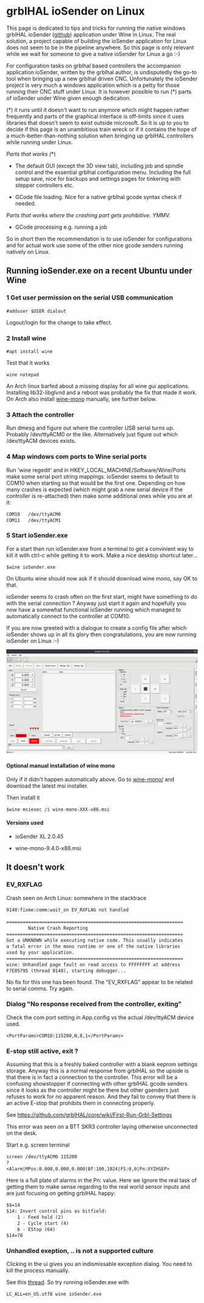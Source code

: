 

# grblHAL ioSender on Linux

This page is dedicated to tips and tricks for running the native windows grblHAL ioSender ([github](https://github.com/terjeio/ioSender)) application under Wine in Linux. The real solution, a project capable of building the ioSender application for Linux does not seem to be in the pipeline anywhere. So this page is only relevant while we wait for someone to give a native ioSender for Linux a go :-)

For configuration tasks on grblhal based controllers the accompanion application ioSender, written by the grblhal author, is undisputedly the go-to tool when bringing up a new grblhal driven CNC. Unfortunately the ioSender project is very much a windows application which is a petty for those running their CNC stuff under Linux. It is however possible to run (*) parts of ioSender under Wine given enough dedication.

(*) it runs until it doesn't want to run anymore which might happen rather frequently and parts of the graphical interface is off-limits since it uses libraries that doesn't seem to exist outside microsoft. So it is up to you to decide if this page is an unambitious train wreck or if it contains the hope of a much-better-than-nothing solution when bringing up grblHAL controllers while running under Linux.



*Parts that works (*\*)

* The default GUI (except the 3D view tab), including job and spindle control and the essential grblhal configuration menu. Including the full setup save, nice for backups and settings pages for tinkering with stepper controllers etc. 

* GCode file loading. Nice for a native grblhal gcode syntax check if needed.

*Parts that works where the crashing part gets prohibitive. YMMV.*

* GCode processing e.g. running a job



So in short then the recommendation is to use ioSender for configurations and for actual work use some of the other nice gcode senders running natively on Linux.



## Running ioSender.exe on a recent Ubuntu under Wine



### 1 Get user permission on the serial USB communication

```
#adduser $USER dialout
```

Logout/login for the change to take effect.

### 2 Install wine

```
#apt install wine
```

Test that it works

```
wine notepad
```

An Arch linux barfed about a missing display for all wine gui applications. Installing lib32-libglvnd and a reboot was probably the fix that made it work. On Arch also install [wine-mono](https://dl.winehq.org/wine/wine-mono/) manually, see further below.

### 3 Attach the controller

Run dmesg and figure out where the controller USB serial turns up. Probably /dev/ttyACM0 or the like. Alternatively just figure out which /dev/ttyACM devices exists.



### 4 Map windows com ports to Wine serial ports

Run 'wine regedit' and in HKEY_LOCAL_MACHINE/Software/Wine/Ports make some serial port string mappings. ioSender seems to default to COM10 when starting so that would be the first one. Depending on how many crashes is expected (which might grab a new serial device if the controller is re-attached) then make some additional ones while you are at it:

```
COM10	/dev/ttyACM0
COM11	/dev/ttyACM1
```



### 5 Start ioSender.exe

For a start then run ioSender.exe from a terminal to get a convinient way to kill it with ctrl-c while getting it to work. Make a nice desktop shortcut later...

```
$wine ioSender.exe
```

On Ubuntu wine should now ask if it should download wine mono, say OK to that.

ioSender seems to crash often on the first start, might have something to do with the serial connection ? Anyway just start it again and hopefully you now have a somewhat functional ioSender running which managed to automatically connect to the controller at COM10.

If you are now greeted with a dialogue to create a config file after which ioSender shows up in all its glory then congratulations, you are now running ioSender on Linux :-)



![on Linux](ioSenderOnLinux.png)



#### **Optional manual installation of wine mono**

Only if it didn't happen automatically above. Go to [wine-mono/]( https://dl.winehq.org/wine/wine-mono/) and download the latest msi installer.

Then install it

```
$wine msiexec /i wine-mono-XXX-x86.msi
```



#### Versions used

* ioSender XL 2.0.45

* wine-mono-9.4.0-x86.msi



## It doesn't work

### EV_RXFLAG

Crash seen on Arch Linux: somewhere in the stacktrace 

```
0140:fixme:comm:wait_on EV_RXFLAG not handled

=================================================================
        Native Crash Reporting
=================================================================
Got a UNKNOWN while executing native code. This usually indicates
a fatal error in the mono runtime or one of the native libraries
used by your application.
=================================================================
wine: Unhandled page fault on read access to FFFFFFFF at address F7E85795 (thread 0148), starting debugger...
```

No fix for this one has been found. The "EV_RXFLAG" appear to be related to serial comms. Try again.





### Dialog "No response received from the controller, exiting"

Check the com port setting in App.config vs the actual /dev/ttyACM device used.

```
<PortParams>COM10:115200,N,8,1</PortParams>
```



### E-stop still active, exit ?

Assuming that this is a freshly baked controller with a blank eeprom settings storage. Anyway this is a normal response from grblHAL so the upside is that there is in fact a connection to the controller. This error will be a confusing showstopper if connecting with other grblHAL gcode senders since it looks as the controller might be there but other gsenders just refuses to work for no apparent reason. And they fail to convey that there is an active E-stop that prohibits them in connecting properly.

See https://github.com/grblHAL/core/wiki/First-Run-Grbl-Settings

This error was seen on a BTT SKR3 controller laying otherwise unconnected on the desk.

Start e.g. screen terminal

```
screen /dev/ttyACM0 115200
?
<Alarm|MPos:0.000,0.000,0.000|Bf:100,1024|FS:0,0|Pn:XYZHSEP>
```

Here is a full plate of alarms in the Pn: value. Here we Ignore the real task of getting them to make sense regarding to the real world sensor inputs and are just focusing on getting grblHAL happy:

```
$$=14
$14: Invert control pins as bitfield:
    1 - Feed hold (2)
    2 - Cycle start (4)
    6 - EStop (64)
$14=70
```



### Unhandled exeption, .. is not a supported culture

Clicking in the ui gives you an indismissable exception dialog. You need to kill the process manually.

See this [thread](https://askubuntu.com/questions/286139/how-to-change-locale-for-wine-only). So try running ioSender.exe with

```
LC_ALL=en_US.utf8 wine ioSender.exe 
```


